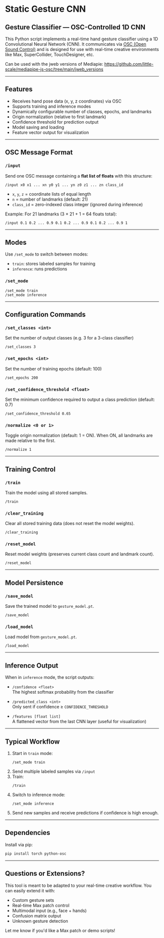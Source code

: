 # Static Gesture CNN
## Gesture Classifier — OSC-Controlled 1D CNN

This Python script implements a real-time hand gesture classifier using a 1D Convolutional Neural Network (CNN). It communicates via [OSC (Open Sound Control)](https://opensoundcontrol.stanford.edu/) and is designed for use with real-time creative environments like Max, SuperCollider, TouchDesigner, etc.

Can be used with the jweb versions of Mediapie: https://github.com/little-scale/mediapipe-js-osc/tree/main/jweb_versions

---

## Features

- Receives hand pose data (x, y, z coordinates) via OSC
- Supports training and inference modes
- Dynamically configurable number of classes, epochs, and landmarks
- Origin normalization (relative to first landmark)
- Confidence threshold for prediction output
- Model saving and loading
- Feature vector output for visualization

---

## OSC Message Format

### `/input`

Send one OSC message containing a **flat list of floats** with this structure:

```
/input x0 x1 ... xn y0 y1 ... yn z0 z1 ... zn class_id
```

- `x`, `y`, `z` = coordinate lists of equal length
- `n` = number of landmarks (default: 21)
- `class_id` = zero-indexed class integer (ignored during inference)

Example: For 21 landmarks (3 × 21 + 1 = 64 floats total):
```
/input 0.1 0.2 ... 0.9 0.1 0.2 ... 0.9 0.1 0.2 ... 0.9 1
```

---

## Modes

Use `/set_mode` to switch between modes:

- `train`: stores labeled samples for training
- `inference`: runs predictions

### `/set_mode`

```
/set_mode train
/set_mode inference
```

---

## Configuration Commands

### `/set_classes <int>`
Set the number of output classes (e.g. 3 for a 3-class classifier)

```
/set_classes 3
```

### `/set_epochs <int>`
Set the number of training epochs (default: 100)

```
/set_epochs 200
```

### `/set_confidence_threshold <float>`
Set the minimum confidence required to output a class prediction (default: 0.7)

```
/set_confidence_threshold 0.65
```

### `/normalize <0 or 1>`
Toggle origin normalization (default: 1 = ON). When ON, all landmarks are made relative to the first.

```
/normalize 1
```

---

## Training Control

### `/train`
Train the model using all stored samples.

```
/train
```

### `/clear_training`
Clear all stored training data (does not reset the model weights).

```
/clear_training
```

### `/reset_model`
Reset model weights (preserves current class count and landmark count).

```
/reset_model
```

---

## Model Persistence

### `/save_model`
Save the trained model to `gesture_model.pt`.

```
/save_model
```

### `/load_model`
Load model from `gesture_model.pt`.

```
/load_model
```

---

## Inference Output

When in `inference` mode, the script outputs:

- `/confidence <float>`  
  The highest softmax probability from the classifier

- `/predicted_class <int>`  
  Only sent if confidence ≥ `CONFIDENCE_THRESHOLD`

- `/features [float list]`  
  A flattened vector from the last CNN layer (useful for visualization)

---

## Typical Workflow

1. Start in `train` mode:
    ```
    /set_mode train
    ```
2. Send multiple labeled samples via `/input`
3. Train:
    ```
    /train
    ```
4. Switch to inference mode:
    ```
    /set_mode inference
    ```
5. Send new samples and receive predictions if confidence is high enough.

---

## Dependencies

Install via pip:

```bash
pip install torch python-osc
```

---

## Questions or Extensions?

This tool is meant to be adapted to your real-time creative workflow. You can easily extend it with:

- Custom gesture sets
- Real-time Max patch control
- Multimodal input (e.g., face + hands)
- Confusion matrix output
- Unknown gesture detection

Let me know if you'd like a Max patch or demo scripts!
